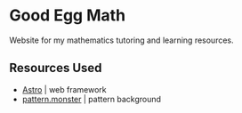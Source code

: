 # Good Egg Math

Website for my mathematics tutoring and learning resources.

## Resources Used
 - [Astro](https://astro.build/) | web framework
 - [pattern.monster](https://pattern.monster/memphis-3/) | pattern background